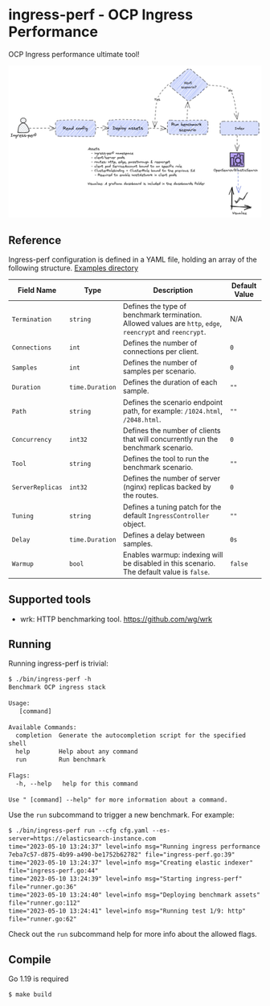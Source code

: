 # ingress-perf - OCP Ingress Performance

OCP Ingress performance ultimate tool!

![diagram](doc-assets/diagram.png)

## Reference

Ingress-perf configuration is defined in a YAML file, holding an array of the following structure. [Examples directory](./config)

| Field Name       | Type             | Description                                                                                              | Default Value |
|------------------|------------------|----------------------------------------------------------------------------------------------------------|---------------|
| `Termination`    | `string`         | Defines the type of benchmark termination. Allowed values are `http`, `edge`, `reencrypt` and `reencrypt`. | N/A           |
| `Connections`    | `int`            | Defines the number of connections per client.                                                            | `0`           |
| `Samples`        | `int`            | Defines the number of samples per scenario.                                                              | `0`           |
| `Duration`       | `time.Duration`  | Defines the duration of each sample.                                                                     | `""`          |
| `Path`           | `string`         | Defines the scenario endpoint path, for example: `/1024.html`, `/2048.html`.                              | `""`          |
| `Concurrency`    | `int32`          | Defines the number of clients that will concurrently run the benchmark scenario.                        | `0`           |
| `Tool`           | `string`         | Defines the tool to run the benchmark scenario.                                                         | `""`          |
| `ServerReplicas` | `int32`          | Defines the number of server (nginx) replicas backed by the routes.                                      | `0`           |
| `Tuning`         | `string`         | Defines a tuning patch for the default `IngressController` object.                                       | `""`          |
| `Delay`          | `time.Duration`  | Defines a delay between samples.                                                                         | `0s`          |
| `Warmup`         | `bool`           | Enables warmup: indexing will be disabled in this scenario. The default value is `false`.               | `false`       |

## Supported tools

- wrk: HTTP benchmarking tool. https://github.com/wg/wrk

## Running

Running ingress-perf is trivial:

```console
$ ./bin/ingress-perf -h
Benchmark OCP ingress stack

Usage:
   [command]

Available Commands:
  completion  Generate the autocompletion script for the specified shell
  help        Help about any command
  run         Run benchmark

Flags:
  -h, --help   help for this command

Use " [command] --help" for more information about a command.
```

Use the `run` subcommand to trigger a new benchmark. For example:

```console
$ ./bin/ingress-perf run --cfg cfg.yaml --es-server=https://elasticsearch-instance.com
time="2023-05-10 13:24:37" level=info msg="Running ingress performance 7eba7c57-d875-4b99-a490-be1752b62782" file="ingress-perf.go:39"
time="2023-05-10 13:24:37" level=info msg="Creating elastic indexer" file="ingress-perf.go:44"
time="2023-05-10 13:24:39" level=info msg="Starting ingress-perf" file="runner.go:36"
time="2023-05-10 13:24:40" level=info msg="Deploying benchmark assets" file="runner.go:112"
time="2023-05-10 13:24:41" level=info msg="Running test 1/9: http" file="runner.go:62"
```

Check out the `run` subcommand help for more info about the allowed flags.

## Compile

Go 1.19 is required

```console
$ make build
```
